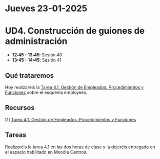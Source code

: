 
# Jueves 23-01-2025

# UD4. Construcción de guiones de administración

- **12:45 - 13:45**: Sesión 40
- **13:45 - 14:45**: Sesión 41


## Qué trataremos
Hoy realizaréis la [Tarea 4.1. Gestión de Empleados: Procedimientos y Funciones](/Documents/UD4/Tarea%204.1.%20Gestión%20de%20Empleados:%20Procedimientos%20y%20Funciones.pdf) sobre el esquema employees.

## Recursos
[1] [Tarea 4.1. Gestión de Empleados: Procedimientos y Funciones](/Documents/UD4/Tarea%204.1.%20Gestión%20de%20Empleados:%20Procedimientos%20y%20Funciones.pdf)


## Tareas
Realizaréis la tarea 4.1 en las dos horas de clase y la dejeréis entregada en el espacio habilitado en Moodle Centros.